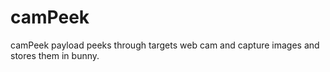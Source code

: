 # camPeek
camPeek payload peeks through targets web cam and capture images and stores them in bunny.

